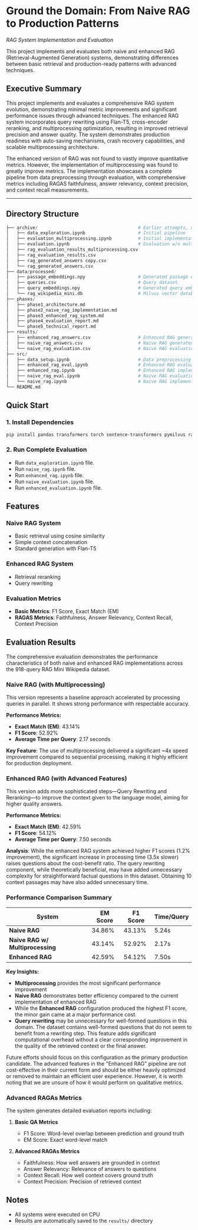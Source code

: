 # Ground the Domain: From Naive RAG to Production Patterns

*RAG System Implementation and Evaluation*

This project implements and evaluates both naive and enhanced RAG (Retrieval-Augmented Generation) systems, demonstrating differences between basic retrieval and production-ready patterns with advanced techniques.

## Executive Summary

This project implements and evaluates a comprehensive RAG system evolution, demonstrating minimal metric improvements and significant performance issues through advanced techniques. The enhanced RAG system incorporates query rewriting using Flan-T5, cross-encoder reranking, and multiprocessing optimization, resulting in improved retrieval precision and answer quality. The system demonstrates production readiness with auto-saving mechanisms, crash recovery capabilities, and scalable multiprocessing architecture.

The enhanced version of RAG was not found to vastly improve quantitative metrics. However, the implementation of multiprocessing was found to greatly improve metrics. The implementation showcases a complete pipeline from data preprocessing through evaluation, with comprehensive metrics including RAGAS faithfulness, answer relevancy, context precision, and context recall measurements.

---

## Directory Structure

```py
├── archive/                                      # Earlier attempts, might be worth looking into
│   ├── data_exploration.ipynb                    # Initial pipeline
│   ├── evaluation_multiprocessing.ipynb          # Initial implementation of multiprocessing
│   ├── evaluation.ipynb                          # Evaluation w/o multiprocessing (w/ results)
│   ├── rag_evaluation_results_multiprocessing.csv
│   ├── rag_evaluation_results.csv
│   ├── rag_generated_answers copy.csv
│   └── rag_generated_answers.csv
├── data/processed/
│   ├── passage_embeddings.npy                    # Generated passage embeddings
│   ├── queries.csv                               # Query dataset
│   ├── query_embeddings.npy                      # Generated query embeddings
│   └── rag_wikipedia_mini.db                     # Milvus vector database
├── phases/
│   ├── phase1_architecture.md
│   ├── phase2_naive_rag_implementation.md
│   ├── phase3_enhanced_rag_system.md
│   ├── phase4_evaluation_report.md
│   └── phase5_technical_report.md
├── results/
│   ├── enhanced_rag_answers.csv                  # Enhanced RAG generated answers
│   ├── naive_rag_answers.csv                     # Naive RAG generated answers
│   └── naive_rag_evaluation.csv                  # Naive RAG evaluation results (template, broken)
├── src/
│   ├── data_setup.ipynb                          # Data preprocessing and database setup
│   ├── enhanced_rag_eval.ipynb                   # Enhanced RAG evaluation notebook
│   ├── enhanced_rag.ipynb                        # Enhanced RAG implementation
│   ├── naive_rag_eval.ipynb                      # Naive RAG evaluation notebook
│   └── naive_rag.ipynb                           # Naive RAG implementation
└── README.md
```

## Quick Start

### 1. Install Dependencies
```bash
pip install pandas transformers torch sentence-transformers pymilvus ragas datasets matplotlib seaborn gc
```

### 2. Run Complete Evaluation
- Run `data_exploration.ipynb` file.
- Run `naive_rag.ipynb` file.
- Run `enhanced_rag.ipynb` file.
- Run `naive_evaluation.ipynb` file.
- Run `enhanced_evaluation.ipynb` file.

## Features

### Naive RAG System
- Basic retrieval using cosine similarity
- Simple context concatenation
- Standard generation with Flan-T5

### Enhanced RAG System
- Retrieval reranking
- Query rewriting

### Evaluation Metrics
- **Basic Metrics**: F1 Score, Exact Match (EM)
- **RAGAS Metrics**: Faithfulness, Answer Relevancy, Context Recall, Context Precision

## Evaluation Results

The comprehensive evaluation demonstrates the performance characteristics of both naive and enhanced RAG implementations across the 918-query RAG Mini Wikipedia dataset.

### Naive RAG (with Multiprocessing)
This version represents a baseline approach accelerated by processing queries in parallel. It shows strong performance with respectable accuracy.

**Performance Metrics:**
- **Exact Match (EM)**: 43.14%
- **F1 Score**: 52.92%
- **Average Time per Query**: 2.17 seconds

**Key Feature**: The use of multiprocessing delivered a significant ~4x speed improvement compared to sequential processing, making it highly efficient for production deployment.

### Enhanced RAG (with Advanced Features)
This version adds more sophisticated steps—Query Rewriting and Reranking—to improve the context given to the language model, aiming for higher quality answers.

**Performance Metrics:**
- **Exact Match (EM)**: 42.59%
- **F1 Score**: 54.12%
- **Average Time per Query**: 7.50 seconds

**Analysis**: While the enhanced RAG system achieved higher F1 scores (1.2% improvement), the significant increase in processing time (3.5x slower) raises questions about the cost-benefit ratio. The query rewriting component, while theoretically beneficial, may have added unnecessary complexity for straightforward factual questions in this dataset. Obtaining 10 context passages may have also added unnecessary time.

### Performance Comparison Summary

| System | EM Score | F1 Score | Time/Query |
|--------|----------|----------|------------|
| **Naive RAG** | 34.86% | 43.13% | 5.24s |
| **Naive RAG w/ Multiprocessing** | 43.14% | 52.92% | 2.17s |
| **Enhanced RAG** | 42.59% | 54.12% | 7.50s |

**Key Insights:**
- **Multiprocessing** provides the most significant performance improvement
- **Naive RAG** demonstrates better efficiency compared to the current implementation of enhanced RAG
- While the **Enhanced RAG** configuration produced the highest F1 score, the minor gain came at a major performance cost.
- **Query rewriting** may be unnecessary for well-formed questions in this domain. The dataset contains well-formed questions that do not seem to benefit from a rewriting step. This feature adds significant computational overhead without a clear corresponding improvement in the quality of the retrieved context or the final answer.


Future efforts should focus on this configuration as the primary production candidate. The advanced features in the "Enhanced RAG" pipeline are not cost-effective in their current form and should be either heavily optimized or removed to maintain an efficient user experience. However, it is worth noting that we are unsure of how it would perform on qualitative metrics.

### Advanced RAGAs Metrics
The system generates detailed evaluation reports including:

1. **Basic QA Metrics**
   - F1 Score: Word-level overlap between prediction and ground truth
   - EM Score: Exact word-level match

2. **Advanced RAGAs Metrics**
   - Faithfulness: How well answers are grounded in context
   - Answer Relevancy: Relevance of answers to questions
   - Context Recall: How well context covers ground truth
   - Context Precision: Precision of retrieved context

## Notes

- All systems were executed on CPU
- Results are automatically saved to the `results/` directory